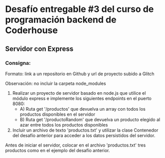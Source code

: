 # Desafío entregable #3 del curso de programación backend de Coderhouse
## Servidor con Express

### Consigna:
Formato: link a un repositorio en Github y url de proyecto subido a Glitch

Observación: no incluir la carpeta node_modules
1. Realizar un proyecto de servidor basado en node.js que utilice el módulo express e implemente los siguientes endpoints en el puerto 8080:
    * A) Ruta get '/productos' que devuelva un array con todos los productos disponibles en el servidor
    * B) Ruta get '/productoRandom' que devuelva un producto elegido al azar entre todos los productos disponibles
2. Incluir un archivo de texto 'productos.txt' y utilizar la clase Contenedor del desafío anterior para acceder a los datos persistidos del servidor.

Antes de iniciar el servidor, colocar en el archivo 'productos.txt' tres productos como en el ejemplo del desafío anterior.
